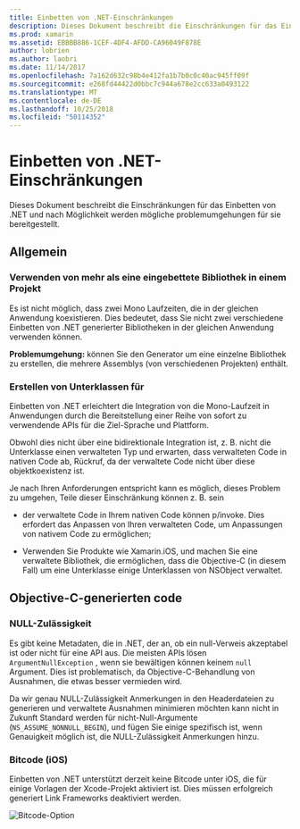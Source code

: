 ```yaml
---
title: Einbetten von .NET-Einschränkungen
description: Dieses Dokument beschreibt die Einschränkungen für das Einbetten von .NET, das Tool, das Ihnen ermöglicht, die .NET Code in anderen Programmiersprachen nutzen.
ms.prod: xamarin
ms.assetid: EBBBB886-1CEF-4DF4-AFDD-CA96049F878E
author: lobrien
ms.author: laobri
ms.date: 11/14/2017
ms.openlocfilehash: 7a162d632c98b4e412fa1b7b0c0c40ac945ff09f
ms.sourcegitcommit: e268fd44422d0bbc7c944a678e2cc633a0493122
ms.translationtype: MT
ms.contentlocale: de-DE
ms.lasthandoff: 10/25/2018
ms.locfileid: "50114352"
---
```

# <a name="net-embedding-limitations"></a>Einbetten von .NET-Einschränkungen

Dieses Dokument beschreibt die Einschränkungen für das Einbetten von .NET und nach Möglichkeit werden mögliche problemumgehungen für sie bereitgestellt.

## <a name="general"></a>Allgemein

### <a name="use-more-than-one-embedded-library-in-a-project"></a>Verwenden von mehr als eine eingebettete Bibliothek in einem Projekt

Es ist nicht möglich, dass zwei Mono Laufzeiten, die in der gleichen Anwendung koexistieren. Dies bedeutet, dass Sie nicht zwei verschiedene Einbetten von .NET generierter Bibliotheken in der gleichen Anwendung verwenden können.

**Problemumgehung:** können Sie den Generator um eine einzelne Bibliothek zu erstellen, die mehrere Assemblys (von verschiedenen Projekten) enthält.

### <a name="subclassing"></a>Erstellen von Unterklassen für

Einbetten von .NET erleichtert die Integration von die Mono-Laufzeit in Anwendungen durch die Bereitstellung einer Reihe von sofort zu verwendende APIs für die Ziel-Sprache und Plattform.

Obwohl dies nicht über eine bidirektionale Integration ist, z. B. nicht die Unterklasse einen verwalteten Typ und erwarten, dass verwalteten Code in nativen Code ab, Rückruf, da der verwaltete Code nicht über diese objektkoexistenz ist.

Je nach Ihren Anforderungen entspricht kann es möglich, dieses Problem zu umgehen, Teile dieser Einschränkung können z. B. sein

* der verwaltete Code in Ihrem nativen Code können p/invoke. Dies erfordert das Anpassen von Ihren verwalteten Code, um Anpassungen von nativem Code zu ermöglichen;

* Verwenden Sie Produkte wie Xamarin.iOS, und machen Sie eine verwaltete Bibliothek, die ermöglichen, dass die Objective-C (in diesem Fall) um eine Unterklasse einige Unterklassen von NSObject verwaltet.

## <a name="objective-c-generated-code"></a>Objective-C-generierten code

### <a name="nullability"></a>NULL-Zulässigkeit

Es gibt keine Metadaten, die in .NET, der an, ob ein null-Verweis akzeptabel ist oder nicht für eine API aus. Die meisten APIs lösen `ArgumentNullException` , wenn sie bewältigen können keinem `null` Argument. Dies ist problematisch, da Objective-C-Behandlung von Ausnahmen, die etwas besser vermieden wird.

Da wir genau NULL-Zulässigkeit Anmerkungen in den Headerdateien zu generieren und verwaltete Ausnahmen minimieren möchten kann nicht in Zukunft Standard werden für nicht-Null-Argumente (`NS_ASSUME_NONNULL_BEGIN`), und fügen Sie einige spezifisch ist, wenn Genauigkeit möglich ist, die NULL-Zulässigkeit Anmerkungen hinzu.

### <a name="bitcode-ios"></a>Bitcode (iOS)

Einbetten von .NET unterstützt derzeit keine Bitcode unter iOS, die für einige Vorlagen der Xcode-Projekt aktiviert ist. Dies müssen erfolgreich generiert Link Frameworks deaktiviert werden.

![Bitcode-Option](images/ios-bitcode-option.png)
